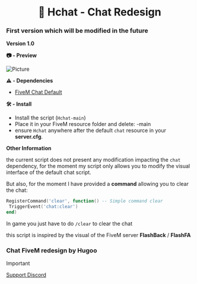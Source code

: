 <h1 align="center">🔖 Hchat - Chat Redesign</h1>

### First version which will be modified in the future

**Version 1.0**

**📷 - Preview**

![Picture](https://github.com/Hugoo07/Hchat/assets/118628334/125b1c4d-755b-431f-8801-1e25d228807a)


**⚠️ - Dependencies**
- [FiveM Chat Default](https://github.com/citizenfx/cfx-server-data/tree/master/resources/%5Bgameplay%5D/chat)

**🛠 - Install**
- Install the script (``Hchat-main``)
- Place it in your FiveM resource folder and delete: -main
- ensure ``Hchat`` anywhere after the default ``chat`` resource in your **server.cfg**.

**Other Information**

the current script does not present any modification impacting the ``chat`` dependency, for the moment my script only allows you to modify the visual interface of the default chat script.

But also, for the moment I have provided a **command** allowing you to clear the chat:
```lua
RegisterCommand('clear', function() -- Simple command clear
 TriggerEvent('chat:clear')
end)
```
In game you just have to do ``/clear`` to clear the chat


this script is inspired by the visual of the FiveM server **FlashBack** / **FlashFA**

### Chat FiveM redesign by Hugoo

> [!IMPORTANT]
> [Support Discord](https://discord.gg/etVwYkwuNB)
